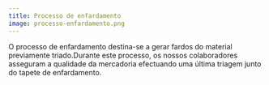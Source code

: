 ```yaml
---
title: Processo de enfardamento
image: processo-enfardamento.png
---
```


O processo de enfardamento destina-se a gerar fardos do material previamente triado.Durante este processo, os nossos colaboradores asseguram a qualidade da mercadoria efectuando uma última triagem junto do tapete de enfardamento.
